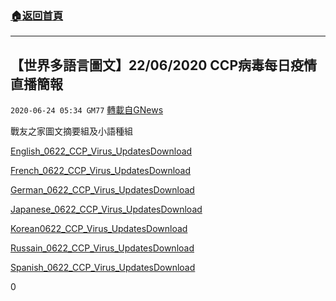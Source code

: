 ###  [:house:返回首頁](https://github.com/ourhimalayas/txt)
---

## 【世界多語言圖文】22/06/2020 CCP病毒每日疫情直播簡報
`2020-06-24 05:34 GM77` [轉載自GNews](https://gnews.org/zh-hant/244111/)

戰友之家圖文摘要組及小語種組

[English\_0622\_CCP\_Virus\_Updates](https://s3.amazonaws.com/gnews-media-offload/wp-content/uploads/2020/06/24052928/English_0622_CCP_Virus_Updates.pdf)[Download](https://s3.amazonaws.com/gnews-media-offload/wp-content/uploads/2020/06/24052928/English_0622_CCP_Virus_Updates.pdf)

[French\_0622\_CCP\_Virus\_Updates](https://s3.amazonaws.com/gnews-media-offload/wp-content/uploads/2020/06/24052935/French_0622_CCP_Virus_Updates.pdf)[Download](https://s3.amazonaws.com/gnews-media-offload/wp-content/uploads/2020/06/24052935/French_0622_CCP_Virus_Updates.pdf)

[German\_0622\_CCP\_Virus\_Updates](https://s3.amazonaws.com/gnews-media-offload/wp-content/uploads/2020/06/24052939/German_0622_CCP_Virus_Updates.pdf)[Download](https://s3.amazonaws.com/gnews-media-offload/wp-content/uploads/2020/06/24052939/German_0622_CCP_Virus_Updates.pdf)

[Japanese\_0622\_CCP\_Virus\_Updates](https://s3.amazonaws.com/gnews-media-offload/wp-content/uploads/2020/06/24052943/Japanese_0622_CCP_Virus_Updates.pdf)[Download](https://s3.amazonaws.com/gnews-media-offload/wp-content/uploads/2020/06/24052943/Japanese_0622_CCP_Virus_Updates.pdf)

[Korean0622\_CCP\_Virus\_Updates](https://s3.amazonaws.com/gnews-media-offload/wp-content/uploads/2020/06/24052947/Korean0622_CCP_Virus_Updates.pdf)[Download](https://s3.amazonaws.com/gnews-media-offload/wp-content/uploads/2020/06/24052947/Korean0622_CCP_Virus_Updates.pdf)

[Russain\_0622\_CCP\_Virus\_Updates](https://s3.amazonaws.com/gnews-media-offload/wp-content/uploads/2020/06/24052950/Russain_0622_CCP_Virus_Updates.pdf)[Download](https://s3.amazonaws.com/gnews-media-offload/wp-content/uploads/2020/06/24052950/Russain_0622_CCP_Virus_Updates.pdf)

[Spanish\_0622\_CCP\_Virus\_Updates](https://s3.amazonaws.com/gnews-media-offload/wp-content/uploads/2020/06/24053005/Spanish_0622_CCP_Virus_Updates.pdf)[Download](https://s3.amazonaws.com/gnews-media-offload/wp-content/uploads/2020/06/24053005/Spanish_0622_CCP_Virus_Updates.pdf)

0
